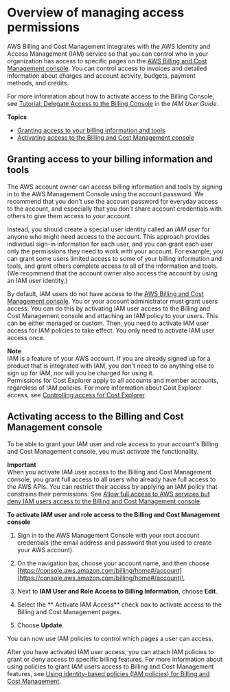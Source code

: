 # Overview of managing access permissions<a name="control-access-billing"></a>

AWS Billing and Cost Management integrates with the AWS Identity and Access Management \(IAM\) service so that you can control who in your organization has access to specific pages on the [AWS Billing and Cost Management console](https://console.aws.amazon.com/billing/home#/)\. You can control access to invoices and detailed information about charges and account activity, budgets, payment methods, and credits\.

For more information about how to activate access to the Billing Console, see [Tutorial: Delegate Access to the Billing Console](https://docs.aws.amazon.com/IAM/latest/UserGuide/tutorial_billing.html) in the *IAM User Guide*\.

**Topics**
+ [Granting access to your billing information and tools](#grantaccess)
+ [Activating access to the Billing and Cost Management console](#ControllingAccessWebsite-Activate)

## Granting access to your billing information and tools<a name="grantaccess"></a>

The AWS account owner can access billing information and tools by signing in to the AWS Management Console using the account password\. We recommend that you don't use the account password for everyday access to the account, and especially that you don't share account credentials with others to give them access to your account\. 

Instead, you should create a special user identity called an *IAM user* for anyone who might need access to the account\. This approach provides individual sign\-in information for each user, and you can grant each user only the permissions they need to work with your account\. For example, you can grant some users limited access to some of your billing information and tools, and grant others complete access to all of the information and tools\. \(We recommend that the account owner also access the account by using an IAM user identity\.\)

By default, IAM users do not have access to the [AWS Billing and Cost Management console](https://console.aws.amazon.com/billing/home#/)\. You or your account administrator must grant users access\. You can do this by activating IAM user access to the Billing and Cost Management console and attaching an IAM policy to your users\. This can be either managed or custom\. Then, you need to activate IAM user access for IAM policies to take effect\. You only need to activate IAM user access once\.

**Note**  
IAM is a feature of your AWS account\. If you are already signed up for a product that is integrated with IAM, you don't need to do anything else to sign up for IAM, nor will you be charged for using it\.  
Permissions for Cost Explorer apply to all accounts and member accounts, regardless of IAM policies\. For more information about Cost Explorer access, see [Controlling access for Cost Explorer](ce-access.md)\.

## Activating access to the Billing and Cost Management console<a name="ControllingAccessWebsite-Activate"></a>

To be able to grant your IAM user and role access to your account's Billing and Cost Management console, you must *activate* the functionality\. 

**Important**  
When you activate IAM user access to the Billing and Cost Management console, you grant full access to all users who already have full access to the AWS APIs\. You can restrict their access by applying an IAM policy that constrains their permissions\. See [Allow full access to AWS services but deny IAM users access to the Billing and Cost Management console](billing-example-policies.md#ExampleAllowAllDenyBilling)\.

**To activate IAM user and role access to the Billing and Cost Management console**

1. Sign in to the AWS Management Console with your root account credentials \(the email address and password that you used to create your AWS account\)\.

1. On the navigation bar, choose your account name, and then choose [https://console.aws.amazon.com/billing/home#/account](https://console.aws.amazon.com/billing/home#/account)\.

1. Next to **IAM User and Role Access to Billing Information**, choose **Edit**\. 

1. Select the ** Activate IAM Access** check box to activate access to the Billing and Cost Management pages\. 

1. Choose **Update**\.

 You can now use IAM policies to control which pages a user can access\.

After you have activated IAM user access, you can attach IAM policies to grant or deny access to specific billing features\. For more information about using policies to grant IAM users access to Billing and Cost Management features, see [Using identity\-based policies \(IAM policies\) for Billing and Cost Management](billing-permissions-ref.md)\.